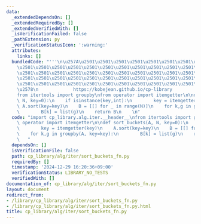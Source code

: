 ```yaml
---
data:
  _extendedDependsOn: []
  _extendedRequiredBy: []
  _extendedVerifiedWith: []
  _isVerificationFailed: false
  _pathExtension: py
  _verificationStatusIcon: ':warning:'
  attributes:
    links: []
  bundledCode: "'''\n\u257A\u2501\u2501\u2501\u2501\u2501\u2501\u2501\u2501\u2501\u2501\
    \u2501\u2501\u2501\u2501\u2501\u2501\u2501\u2501\u2501\u2501\u2501\u2501\u2501\
    \u2501\u2501\u2501\u2501\u2501\u2501\u2501\u2501\u2501\u2501\u2501\u2501\u2501\
    \u2501\u2501\u2501\u2501\u2501\u2501\u2501\u2501\u2501\u2501\u2501\u2501\u2501\
    \u2501\u2501\u2501\u2501\u2501\u2501\u2501\u2501\u2501\u2501\u2501\u2501\u2501\
    \u2578\n             https://kobejean.github.io/cp-library               \n'''\n\
    from itertools import groupby\nfrom operator import itemgetter\n\ndef sort_buckets(A,\
    \ N, key=0):\n    if isinstance(key,int):\n        key = itemgetter(key)\n   \
    \ A.sort(key=key)\n    B = [[] for _ in range(N)]\n    for k,g in groupby(A, key=key):\n\
    \        B[k] = list(g)\n    return B\n    \n"
  code: "import cp_library.alg.iter.__header__\nfrom itertools import groupby\nfrom\
    \ operator import itemgetter\n\ndef sort_buckets(A, N, key=0):\n    if isinstance(key,int):\n\
    \        key = itemgetter(key)\n    A.sort(key=key)\n    B = [[] for _ in range(N)]\n\
    \    for k,g in groupby(A, key=key):\n        B[k] = list(g)\n    return B\n \
    \   "
  dependsOn: []
  isVerificationFile: false
  path: cp_library/alg/iter/sort_buckets_fn.py
  requiredBy: []
  timestamp: '2024-12-29 16:20:36+09:00'
  verificationStatus: LIBRARY_NO_TESTS
  verifiedWith: []
documentation_of: cp_library/alg/iter/sort_buckets_fn.py
layout: document
redirect_from:
- /library/cp_library/alg/iter/sort_buckets_fn.py
- /library/cp_library/alg/iter/sort_buckets_fn.py.html
title: cp_library/alg/iter/sort_buckets_fn.py
---
```

